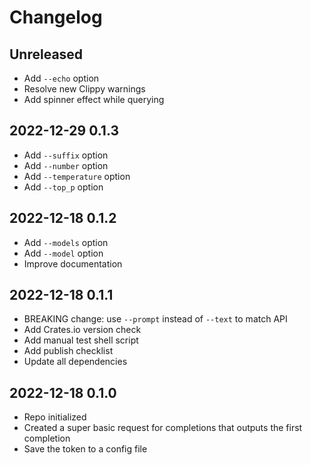 # Changelog

## Unreleased

- Add `--echo` option
- Resolve new Clippy warnings
- Add spinner effect while querying

## 2022-12-29 0.1.3

- Add `--suffix` option
- Add `--number` option
- Add `--temperature` option
- Add `--top_p` option

## 2022-12-18 0.1.2

- Add `--models` option
- Add `--model` option
- Improve documentation

## 2022-12-18 0.1.1

- BREAKING change: use `--prompt` instead of `--text` to match API
- Add Crates.io version check
- Add manual test shell script
- Add publish checklist
- Update all dependencies

## 2022-12-18 0.1.0

- Repo initialized
- Created a super basic request for completions that outputs the first completion
- Save the token to a config file
